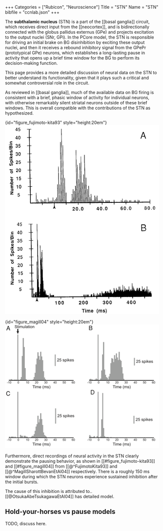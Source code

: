 +++
Categories = ["Rubicon", "Neuroscience"]
Title = "STN"
Name = "STN"
bibfile = "ccnlab.json"
+++

The **subthalamic nucleus** (STN) is a part of the [[basal ganglia]] circuit, which receives direct input from the [[neocortex]], and is bidirectionally connected with the globus pallidus externus (GPe) and projects excitation to the output nuclei (SNr, GPi). In the PCore model, the STN is responsible for driving an initial brake on BG disinhibition by exciting these output nuclei, and then it receives a rebound inhibitory signal from the GPePr (prototypical GPe) neurons, which establishes a long-lasting pause in activity that opens up a brief time window for the BG to perform its decision-making function.

This page provides a more detailed discussion of neural data on the STN to better understand its functionality, given that it plays such a critical and somewhat controversial role in the circuit.

As reviewed in [[basal ganglia]], much of the available data on BG firing is consistent with a brief, phasic window of activity for individual neurons, with otherwise remarkably silent striatal neurons outside of these brief windows. This is overall compatible with the contributions of the STN as hypothesized.


{id="figure_fujimoto-kita93" style="height:20em"}
![Neural recordings from STN neurons, showing two initial bursts of activity followed by a long period of inhibition, which then recovers. The top panel shows a finer time-scale zoom-in of the two initial bursts, while the bottom panel shows a longer time-scale window of inhibition, of roughly 150 ms. From Fujimoto & Kita, 1993](media/fig_stn_pause_fujimoto_kita_93_fig3.png)

{id="figure_magill04" style="height:20em"}
![Neural recordings from STN neurons, with different response profiles, with panels A and B showing two initial bursts of activity followed by a long period of inhibition, which then recovers. The recovery window is not specifically shown but is described in the paper. From Magill et al., 2004](media/fig_stn_pause_magill_etal_04.png)

Furthermore, direct recordings of neural activity in the STN clearly demonstrate the pausing behavior, as shown in [[#figure_fujimoto-kita93]] and [[#figure_magill04]] from [[@^FujimotoKita93]] and [[@^MagillSharottBevanEtAl04]] respectively. There is a roughly 150 ms window during which the STN neurons experience sustained inhibition after the initial bursts.

The cause of this inhibition is attributed to.. [[@OtsukaAbeTsukagawaEtAl04]] has detailed model.

## Hold-your-horses vs pause models

TODO, discuss here.


